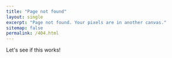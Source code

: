 ```yaml
---
title: "Page not found"
layout: single
excerpt: "Page not found. Your pixels are in another canvas."
sitemap: false
permalink: /404.html
---
```


Let's see if this works!
<!-- Sorry, but the page you were trying to view does not exist. --- perhaps you can try searching for it below.

<script type="text/javascript">
  var GOOG_FIXURL_LANG = 'en';
  var GOOG_FIXURL_SITE = '{{ site.url }}'
</script>
<script type="text/javascript"
  src="//linkhelp.clients.google.com/tbproxy/lh/wm/fixurl.js">
</script> -->
